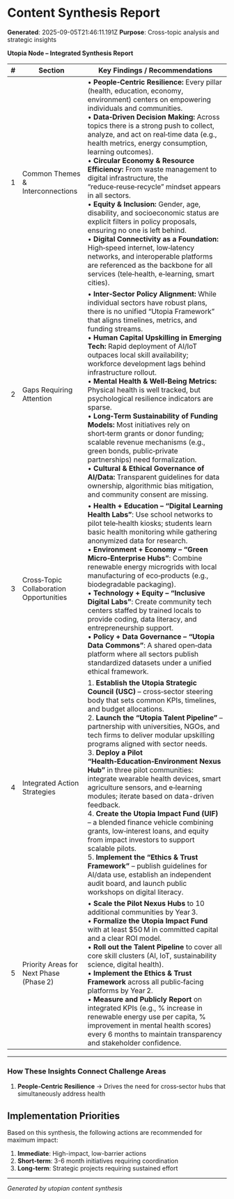 # Content Synthesis Report

**Generated**: 2025-09-05T21:46:11.191Z
**Purpose**: Cross-topic analysis and strategic insights

**Utopia Node – Integrated Synthesis Report**

| # | Section | Key Findings / Recommendations |
|---|---------|--------------------------------|
| 1 | Common Themes & Interconnections | • **People‑Centric Resilience:** Every pillar (health, education, economy, environment) centers on empowering individuals and communities. <br>• **Data‑Driven Decision Making:** Across topics there is a strong push to collect, analyze, and act on real‑time data (e.g., health metrics, energy consumption, learning outcomes). <br>• **Circular Economy & Resource Efficiency:** From waste management to digital infrastructure, the “reduce‑reuse‑recycle” mindset appears in all sectors. <br>• **Equity & Inclusion:** Gender, age, disability, and socioeconomic status are explicit filters in policy proposals, ensuring no one is left behind. <br>• **Digital Connectivity as a Foundation:** High‑speed internet, low‑latency networks, and interoperable platforms are referenced as the backbone for all services (tele‑health, e‑learning, smart cities). |
| 2 | Gaps Requiring Attention | • **Inter‑Sector Policy Alignment:** While individual sectors have robust plans, there is no unified “Utopia Framework” that aligns timelines, metrics, and funding streams. <br>• **Human Capital Upskilling in Emerging Tech:** Rapid deployment of AI/IoT outpaces local skill availability; workforce development lags behind infrastructure rollout. <br>• **Mental Health & Well‑Being Metrics:** Physical health is well tracked, but psychological resilience indicators are sparse. <br>• **Long‑Term Sustainability of Funding Models:** Most initiatives rely on short‑term grants or donor funding; scalable revenue mechanisms (e.g., green bonds, public‑private partnerships) need formalization. <br>• **Cultural & Ethical Governance of AI/Data:** Transparent guidelines for data ownership, algorithmic bias mitigation, and community consent are missing. |
| 3 | Cross‑Topic Collaboration Opportunities | • **Health + Education – “Digital Learning Health Labs”**: Use school networks to pilot tele‑health kiosks; students learn basic health monitoring while gathering anonymized data for research. <br>• **Environment + Economy – “Green Micro‑Enterprise Hubs”**: Combine renewable energy microgrids with local manufacturing of eco‑products (e.g., biodegradable packaging). <br>• **Technology + Equity – “Inclusive Digital Labs”**: Create community tech centers staffed by trained locals to provide coding, data literacy, and entrepreneurship support. <br>• **Policy + Data Governance – “Utopia Data Commons”**: A shared open‑data platform where all sectors publish standardized datasets under a unified ethical framework. |
| 4 | Integrated Action Strategies | 1. **Establish the Utopia Strategic Council (USC)** – cross‑sector steering body that sets common KPIs, timelines, and budget allocations. <br>2. **Launch the “Utopia Talent Pipeline”** – partnership with universities, NGOs, and tech firms to deliver modular upskilling programs aligned with sector needs. <br>3. **Deploy a Pilot “Health‑Education‑Environment Nexus Hub”** in three pilot communities: integrate wearable health devices, smart agriculture sensors, and e‑learning modules; iterate based on data-driven feedback. <br>4. **Create the Utopia Impact Fund (UIF)** – a blended finance vehicle combining grants, low‑interest loans, and equity from impact investors to support scalable pilots. <br>5. **Implement the “Ethics & Trust Framework”** – publish guidelines for AI/data use, establish an independent audit board, and launch public workshops on digital literacy. |
| 5 | Priority Areas for Next Phase (Phase 2) | • **Scale the Pilot Nexus Hubs** to 10 additional communities by Year 3. <br>• **Formalize the Utopia Impact Fund** with at least $50 M in committed capital and a clear ROI model. <br>• **Roll out the Talent Pipeline** to cover all core skill clusters (AI, IoT, sustainability science, digital health). <br>• **Implement the Ethics & Trust Framework** across all public‑facing platforms by Year 2. <br>• **Measure and Publicly Report** on integrated KPIs (e.g., % increase in renewable energy use per capita, % improvement in mental health scores) every 6 months to maintain transparency and stakeholder confidence. |

---

### How These Insights Connect Challenge Areas

1. **People‑Centric Resilience** → Drives the need for cross‑sector hubs that simultaneously address health

## Implementation Priorities
Based on this synthesis, the following actions are recommended for maximum impact:

1. **Immediate**: High-impact, low-barrier actions
2. **Short-term**: 3-6 month initiatives requiring coordination
3. **Long-term**: Strategic projects requiring sustained effort

---
*Generated by utopian content synthesis*
